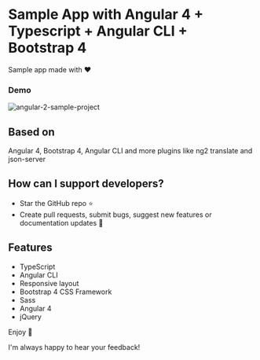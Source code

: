 # Sample App with Angular 4 + Typescript + Angular CLI + Bootstrap 4

Sample app made with  :heart:

### Demo

![angular-2-sample-project](http://i65.tinypic.com/1jqhx2.jpg)

## Based on
Angular 4, Bootstrap 4, Angular CLI and more plugins like ng2 translate and json-server

## How can I support developers?
- Star the GitHub repo :star:
- Create pull requests, submit bugs, suggest new features or documentation updates :wrench:

## Features
* TypeScript
* Angular CLI
* Responsive layout
* Bootstrap 4 CSS Framework
* Sass
* Angular 4
* jQuery

Enjoy :metal:

I'm always happy to hear your feedback!
